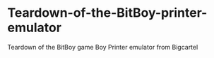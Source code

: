 # Teardown-of-the-BitBoy-printer-emulator
Teardown of the BitBoy game Boy Printer emulator from Bigcartel
